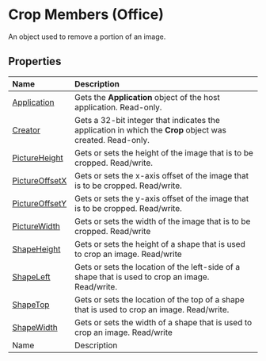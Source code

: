
# Crop Members (Office)
An object used to remove a portion of an image.

## Properties



|**Name**|**Description**|
|:-----|:-----|
| [Application](88d2269e-24b0-07d9-36e0-a094f97bae2f.md)|Gets the  **Application** object of the host application. Read-only.|
| [Creator](9344e44f-6fa2-73c0-f4f2-fe4ec4882494.md)|Gets a 32-bit integer that indicates the application in which the  **Crop** object was created. Read-only.|
| [PictureHeight](0feffd05-3175-a728-f72a-b97c4d9fa1ed.md)|Gets or sets the height of the image that is to be cropped. Read/write.|
| [PictureOffsetX](71ba4f1d-d94e-262e-e719-32d06bf258ef.md)|Gets or sets the x-axis offset of the image that is to be cropped. Read/write.|
| [PictureOffsetY](cc36521e-69ac-56bf-5355-7bfa33c5ec30.md)|Gets or sets the y-axis offset of the image that is to be cropped. Read/write.|
| [PictureWidth](14781959-3abb-bd90-ce47-6714170c6721.md)|Gets or sets the width of the image that is to be cropped. Read/write|
| [ShapeHeight](ccc352b8-2c1e-3116-6f50-a709760189fe.md)|Gets or sets the height of a shape that is used to crop an image. Read/write|
| [ShapeLeft](3f0f4382-d2bc-b4d2-6fcc-62933dca20c4.md)|Gets or sets the location of the left-side of a shape that is used to crop an image. Read/write.|
| [ShapeTop](4bbb6765-e571-0d66-d6e6-96cc54e67d3f.md)|Gets or sets the location of the top of a shape that is used to crop an image. Read/write.|
| [ShapeWidth](4ee0ec53-1da8-b981-ec03-bb0ce4b616da.md)|Gets or sets the width of a shape that is used to crop an image. Read/write|
|Name|Description|
